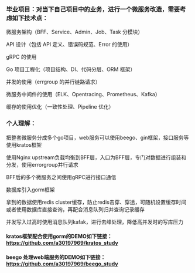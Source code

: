 ### 毕业项目：对当下自己项目中的业务，进行一个微服务改造，需要考虑如下技术点：

微服务架构（BFF、Service、Admin、Job、Task 分模块）

API 设计（包括 API 定义、错误码规范、Error 的使用）

gRPC 的使用

Go 项目工程化（项目结构、DI、代码分层、ORM 框架）

并发的使用（errgroup 的并行链路请求）

微服务中间件的使用（ELK、Opentracing、Prometheus、Kafka）

缓存的使用优化（一致性处理、Pipeline 优化）

### 个人理解：

把整套微服务分成多个go项目，web服务可以使用beego、gin框架，接口服务等使用kratos框架

使用Nginx upstream负载均衡到BFF层，入口为BFF层，专门对数据进行组装和分发，使用errorgroup并行请求

BFF后的多个微服务之间使用gRPC进行接口通信

数据库引入gorm框架

拿到的数据使用redis cluster缓存，防止redis击穿、穿透，可随机设置缓存时间或者使用数据库直接查询，再配合消息队列归并查询记录缓存

并发写入过高时使用消息队列kafak，进行去峰处理，降低高并发时的写库压力


#### kratos框架配合使用gorm的DEMO如下链接：https://github.com/a30197969/kratos_study

#### beego 处理web端服务的DEMO如下链接：https://github.com/a30197969/beego_study

